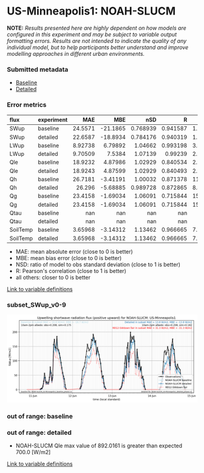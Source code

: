 # US-Minneapolis1: NOAH-SLUCM

**NOTE:** *Results presented here are highly dependent on how models are configured in this experiment and may be subject to variable output formatting errors. Results are not intended to indicate the quality of any individual model, but to help participants better understand and improve modelling approaches in different urban environments.*

### Submitted metadata

- [Baseline](NOAH-SLUCM_US-Minneapolis1_baseline_attrs.md)
- [Detailed](NOAH-SLUCM_US-Minneapolis1_detailed_attrs.md)

### Error metrics

| flux     | experiment   |       MAE |       MBE |        nSD |          R |       5th |      95th |      RMSE |      cRMSE |      AMBE |         1-nSD |          1-R |   nSkewness |    nKurtosis |     Overlap |
|:---------|:-------------|----------:|----------:|-----------:|-----------:|----------:|----------:|----------:|-----------:|----------:|--------------:|-------------:|------------:|-------------:|------------:|
| SWup     | baseline     |  24.5571  | -21.1865  |   0.768939 |   0.941587 |   1.35358 |  86.5571  |  42.3318  |   0.378446 |  21.1865  |   0.231062    |   0.0584134  |   0.134153  |   0.234571   |   0.104553  |
| SWup     | detailed     |  22.6587  | -18.8934  |   0.784176 |   0.940319 |   1.30812 |  83.1657  |  40.8846  |   0.374407 |  18.8934  |   0.215826    |   0.059681   |   0.164989  |   0.290461   |   0.0933061 |
| LWup     | baseline     |   8.92738 |   6.79892 |   1.04662  |   0.993198 |   3.13843 |  14.8187  |  11.5108  |   0.12811  |   6.79892 |   0.0466205   |   0.00680218 |   0.0908098 |   0.195662   |   0.0693891 |
| LWup     | detailed     |   9.70509 |   7.5384  |   1.07139  |   0.99239  |   2.58806 |  22.7836  |  13.0128  |   0.146296 |   7.5384  |   0.071384    |   0.00761005 |   0.211564  |   0.00463665 |   0.0727534 |
| Qle      | baseline     |  18.9232  |   4.87986 |   1.02929  |   0.840534 |   2.01436 |  13.6879  |  32.2351  |   0.5737   |   4.87986 |   0.0292902   |   0.159466   |   0.031735  |   0.255592   |   0.0973867 |
| Qle      | detailed     |  18.9243  |   4.87599 |   1.02929  |   0.840493 |   2.01436 |  13.6879  |  32.2385  |   0.573773 |   4.87599 |   0.0292926   |   0.159507   |   0.0316843 |   0.255533   |   0.0974726 |
| Qh       | baseline     |  26.7181  |  -3.41191 |   1.00032  |   0.871378 |  11.3973  |  14.8416  |  42.7549  |   0.507274 |   3.41191 |   0.000322487 |   0.128622   |   0.406506  |   1.28515    |   0.156952  |
| Qh       | detailed     |  26.296   |  -5.68885 |   0.989728 |   0.872865 |   8.49069 |   9.15021 |  42.5376  |   0.501761 |   5.68885 |   0.0102728   |   0.127135   |   0.398867  |   1.28029    |   0.138725  |
| Qg       | baseline     |  23.4158  |  -1.69034 |   1.06091  |   0.715844 |  15.0191  |  13.2633  |  34.8181  |   0.77887  |   1.69034 |   0.0609039   |   0.284156   |   0.302515  |   0.105109   |   0.141094  |
| Qg       | detailed     |  23.4158  |  -1.69034 |   1.06091  |   0.715844 |  15.0191  |  13.2633  |  34.8181  |   0.77887  |   1.69034 |   0.0609039   |   0.284156   |   0.302515  |   0.105109   |   0.141094  |
| Qtau     | baseline     | nan       | nan       | nan        | nan        | nan       | nan       | nan       | nan        | nan       | nan           | nan          | nan         | nan          | nan         |
| Qtau     | detailed     | nan       | nan       | nan        | nan        | nan       | nan       | nan       | nan        | nan       | nan           | nan          | nan         | nan          | nan         |
| SoilTemp | baseline     |   3.65968 |  -3.14312 |   1.13462  |   0.966665 |   7.77203 |   2.64951 |   4.50875 |   0.306215 |   3.14312 |   0.134623    |   0.0333348  |   7.46503   |   0.1332     |   0.271233  |
| SoilTemp | detailed     |   3.65968 |  -3.14312 |   1.13462  |   0.966665 |   7.77203 |   2.64951 |   4.50875 |   0.306215 |   3.14312 |   0.134623    |   0.0333348  |   7.46503   |   0.1332     |   0.271233  |

 - MAE: mean absolute error (close to 0 is better)
 - MBE: mean bias error (close to 0 is better)
 - NSD: ratio of model to obs standard deviation (close to 1 is better)
 - R: Pearson's correlation (close to 1 is better)
 - all others: closer to 0 is better

[Link to variable definitions](../modelattrs/variable_definitions.md)

### <a name="subset_swup_v0-9"></a>subset_SWup_v0-9
[![NOAH-SLUCM_US-Minneapolis1_subset_SWup_v0-9.png](NOAH-SLUCM_US-Minneapolis1_subset_SWup_v0-9.png)](NOAH-SLUCM_US-Minneapolis1_subset_SWup_v0-9.png)

### out of range: baseline


### out of range: detailed

 - NOAH-SLUCM Qle max value of 892.0161 is greater than expected 700.0 [W/m2]


[Link to variable definitions](../modelattrs/variable_definitions.md)

